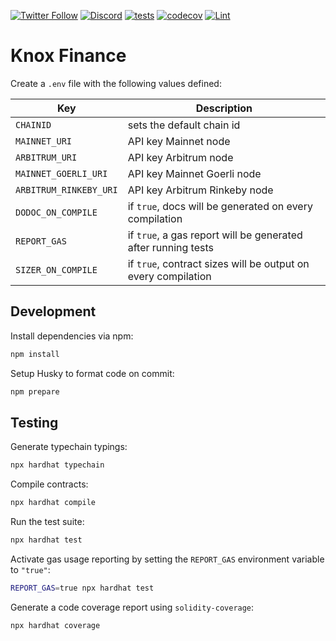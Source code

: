 [![Twitter Follow](https://img.shields.io/twitter/follow/knox_finance?style=flat-square)](https://twitter.com/knox_finance)
[![Discord](https://img.shields.io/discord/936681223831580734.svg?label=&logo=discord&logoColor=ffffff&color=7389D8&labelColor=6A7EC2)](https://discord.gg/azPNJXQ4kR)
[![tests](https://github.com/KnoxFinance/knox-contracts/actions/workflows/test.yaml/badge.svg)](https://codecov.io/gh/KnoxFinance/knox-contracts)
[![codecov](https://codecov.io/gh/KnoxFinance/knox-contracts/branch/master/graph/badge.svg?token=ZI3OV5TSAV)](https://codecov.io/gh/KnoxFinance/knox-contracts)
[![Lint](https://github.com/KnoxFinance/knox-contracts/workflows/Lint/badge.svg)](https://github.com/KnoxFinance/knox-contracts/actions/workflows/lint.yaml)

# Knox Finance

Create a `.env` file with the following values defined:

| Key                    | Description                                                   |
| ---------------------- | ------------------------------------------------------------- |
| `CHAINID`              | sets the default chain id                                     |
| `MAINNET_URI`          | API key Mainnet node                                          |
| `ARBITRUM_URI`         | API key Arbitrum node                                         |
| `MAINNET_GOERLI_URI`   | API key Mainnet Goerli node                                   |
| `ARBITRUM_RINKEBY_URI` | API key Arbitrum Rinkeby node                                 |
| `DODOC_ON_COMPILE`     | if `true`, docs will be generated on every compilation        |
| `REPORT_GAS`           | if `true`, a gas report will be generated after running tests |
| `SIZER_ON_COMPILE`     | if `true`, contract sizes will be output on every compilation |

## Development

Install dependencies via npm:

```bash
npm install
```

Setup Husky to format code on commit:

```bash
npm prepare
```

## Testing

Generate typechain typings:

```bash
npx hardhat typechain
```

Compile contracts:

```bash
npx hardhat compile
```

Run the test suite:

```bash
npx hardhat test
```

Activate gas usage reporting by setting the `REPORT_GAS` environment variable to `"true"`:

```bash
REPORT_GAS=true npx hardhat test
```

Generate a code coverage report using `solidity-coverage`:

```bash
npx hardhat coverage
```

